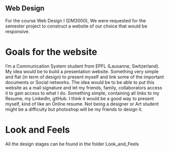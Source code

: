## Web Design
For the course Web Design I (DM3000), We were requested for the semester project to construct a website of our choice that would be responsive.

# Goals for the website
I’m a Communication System student from EPFL (Lausanne, Switzerland). My idea would be to build a presentation website. Something very simple and flat (in term of design) to present myself and link some of the important documents or Social networks. The idea would be to be able to put this website as a mail signature and let my friends, family, collaborators access it to gain access to what I do. Something simple, containing all links to my Resume, my LinkedIn, gitHub. I think it would be a good way to present myself, kind of like an Online resume. Not being a designer or Art student might be a difficulty but photoshop will be my friends to design it.

# Look and Feels
All the design stages can be found in the folder Look_and_Feels

